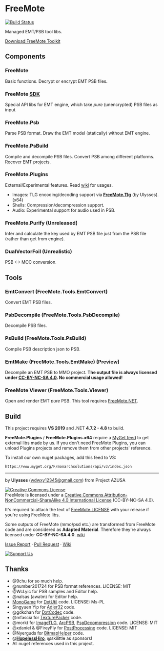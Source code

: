 # FreeMote
[![Build Status](https://ci.appveyor.com/api/projects/status/github/UlyssesWu/FreeMote?branch=master&svg=true)](https://ci.appveyor.com/project/UlyssesWu/freemote/build/artifacts)

Managed EMT/PSB tool libs.

[Download FreeMote Toolkit](https://github.com/UlyssesWu/FreeMote/releases)

## Components
### FreeMote
Basic functions. Decrypt or encrypt EMT PSB files.
### FreeMote [SDK](https://github.com/Project-AZUSA/FreeMote-SDK)
Special API libs for EMT engine, which take _pure_ (unencrypted) PSB files as input.
### FreeMote.Psb
Parse PSB format. Draw the EMT model (statically) without EMT engine.
### FreeMote.PsBuild
Compile and decompile PSB files. Convert PSB among different platforms. Recover EMT projects.
### FreeMote.Plugins
External/Experimental features. Read [wiki](https://github.com/UlyssesWu/FreeMote/wiki) for usages.

* Images: TLG encoding/decoding support via [**FreeMote.Tlg**](https://github.com/Project-AZUSA/TlgLib) (by Ulysses). (x64)
* Shells: Compression/decompression support.
* Audio: Experimental support for audio used in PSB.

### FreeMote.Purify (Unreleased)
Infer and calculate the key used by EMT PSB file just from the PSB file (rather than get from engine).
### DualVectorFoil (Unrealistic)
PSB <-> MOC conversion.

## Tools
### EmtConvert (FreeMote.Tools.EmtConvert)
Convert EMT PSB files.
### PsbDecompile (FreeMote.Tools.PsbDecompile)
Decompile PSB files.
### PsBuild (FreeMote.Tools.PsBuild)
Compile PSB description json to PSB.
### EmtMake (FreeMote.Tools.EmtMake) (Preview)
Decompile an EMT PSB to MMO project. **The output file is always licensed under [CC-BY-NC-SA 4.0](https://creativecommons.org/licenses/by-nc-sa/4.0/). No commercial usage allowed!**
### FreeMote Viewer (FreeMote.Tools.Viewer)
Open and render EMT _pure_ PSB. This tool requires [FreeMote.NET](https://github.com/Project-AZUSA/FreeMote.NET#freemoteviewer).

## Build
This project requires **VS 2019** and .NET **4.7.2 - 4.8** to build.

**FreeMote.Plugins** / **FreeMote.Plugins.x64** require a [MyGet feed](https://www.myget.org/feed/monarchsolutions/package/nuget/FreeMote.Tlg) to get external libs made by us. If you don't need FreeMote Plugins, you can unload Plugins projects and remove them from other projects' reference.

To install our own nuget packages, add this feed to VS:

`https://www.myget.org/F/monarchsolutions/api/v3/index.json`


---
by **Ulysses** (wdwxy12345@gmail.com) from Project AZUSA

<a rel="license" href="http://creativecommons.org/licenses/by-nc-sa/4.0/"><img alt="Creative Commons License" style="border-width:0" src="https://i.creativecommons.org/l/by-nc-sa/4.0/88x31.png" /></a><br />FreeMote is licensed under a <a rel="license" href="http://creativecommons.org/licenses/by-nc-sa/4.0/">Creative Commons Attribution-NonCommercial-ShareAlike 4.0 International License</a> (CC-BY-NC-SA 4.0).

It's required to attach the text of [FreeMote.LICENSE](https://github.com/UlyssesWu/FreeMote/blob/master/FreeMote/FreeMote.LICENSE.txt) with your release if you're using FreeMote libs.

Some outputs of FreeMote (mmo/psd etc.) are transformed from FreeMote code and are considered as **Adapted Material**. Therefore they're always licensed under **CC-BY-NC-SA 4.0**. [wiki](https://github.com/UlyssesWu/FreeMote/wiki/License)

[Issue Report](https://github.com/UlyssesWu/FreeMote/issues) · [Pull Request](https://github.com/UlyssesWu/FreeMote/pulls) · [Wiki](https://github.com/UlyssesWu/FreeMote/wiki)

[![Support Us](https://az743702.vo.msecnd.net/cdn/kofi2.png?v=0 "Buy Me a Coffee at ko-fi.com")](https://ko-fi.com/Ulysses)

## Thanks

* @9chu for so much help.
* @number201724 for PSB format references. LICENSE: MIT
* @WcLyic for PSB samples and Editor help.
* @nalsas (awatm) for Editor help.
* [MonoGame](https://github.com/MonoGame/MonoGame) for [DxtUtil](https://github.com/UlyssesWu/FreeMote/blob/master/FreeMote/DxtUtil.cs) code. LICENSE: Ms-PL
* Singyuen Yip for [Adler32](https://github.com/UlyssesWu/FreeMote/blob/master/FreeMote/Adler32.cs) code.
* @gdkchan for [DxtCodec](https://github.com/gdkchan/CEGTool/blob/master/CEGTool/DXTCodec.cs) code.
* @mfascia for [TexturePacker](https://github.com/mfascia/TexturePacker) code.
* @morkt for [ImageTLG](https://github.com/morkt/GARbro/blob/master/ArcFormats/KiriKiri/ImageTLG.cs), [ArcPSB](https://github.com/morkt/GARbro/blob/master/ArcFormats/Emote/ArcPSB.cs), [PspDecompression](https://github.com/morkt/GARbro/blob/master/ArcFormats/Will/ArcPulltop.cs) code. LICENSE: MIT
* @xdaniel & @FireyFly for [PostProcessing](https://github.com/xdanieldzd/GXTConvert/blob/master/GXTConvert/Conversion/PostProcessing.cs) code. LICENSE: MIT
* @Nyerguds for [BitmapHelper](https://stackoverflow.com/a/45100442) code.
* @[**HopelessHiro**](https://forums.fuwanovel.net/profile/25739-hoplesshiro/), @skilittle as sponsors!
* All nuget references used in this project.
